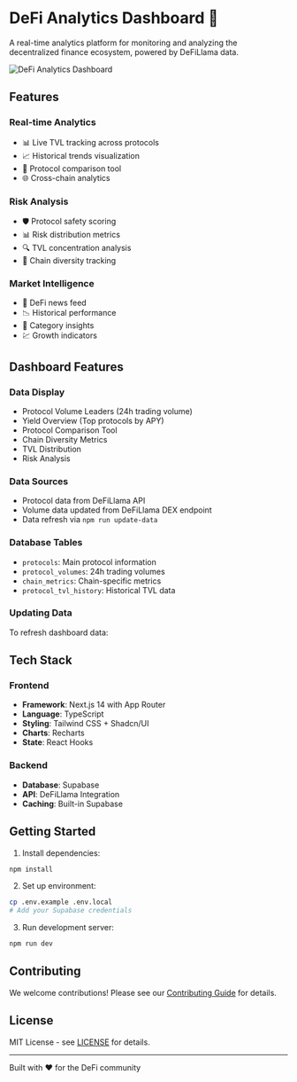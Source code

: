 # DeFi Analytics Dashboard 🚀

A real-time analytics platform for monitoring and analyzing the decentralized finance ecosystem, powered by DeFiLlama data.

![DeFi Analytics Dashboard](./public/dashboard-preview.png)

## Features

### Real-time Analytics
- 📊 Live TVL tracking across protocols
- 📈 Historical trends visualization
- 🔄 Protocol comparison tool
- 🌐 Cross-chain analytics

### Risk Analysis
- 🛡️ Protocol safety scoring
- 📊 Risk distribution metrics
- 🔍 TVL concentration analysis
- 🔗 Chain diversity tracking

### Market Intelligence
- 📰 DeFi news feed
- 📉 Historical performance
- 🎯 Category insights
- 💹 Growth indicators

## Dashboard Features

### Data Display
- Protocol Volume Leaders (24h trading volume)
- Yield Overview (Top protocols by APY)
- Protocol Comparison Tool
- Chain Diversity Metrics
- TVL Distribution
- Risk Analysis

### Data Sources
- Protocol data from DeFiLlama API
- Volume data updated from DeFiLlama DEX endpoint
- Data refresh via `npm run update-data`

### Database Tables
- `protocols`: Main protocol information
- `protocol_volumes`: 24h trading volumes
- `chain_metrics`: Chain-specific metrics
- `protocol_tvl_history`: Historical TVL data

### Updating Data
To refresh dashboard data:

## Tech Stack

### Frontend
- **Framework**: Next.js 14 with App Router
- **Language**: TypeScript
- **Styling**: Tailwind CSS + Shadcn/UI
- **Charts**: Recharts
- **State**: React Hooks

### Backend
- **Database**: Supabase
- **API**: DeFiLlama Integration
- **Caching**: Built-in Supabase

## Getting Started

1. Install dependencies:
```bash
npm install
```

2. Set up environment:
```bash
cp .env.example .env.local
# Add your Supabase credentials
```

3. Run development server:
```bash
npm run dev
```

## Contributing

We welcome contributions! Please see our [Contributing Guide](CONTRIBUTING.md) for details.

## License

MIT License - see [LICENSE](LICENSE) for details.

---
Built with ❤️ for the DeFi community